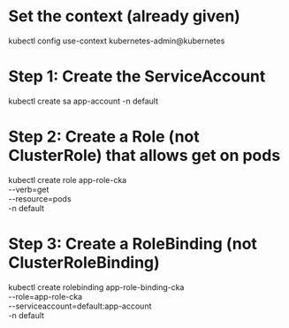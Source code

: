 # Set the context (already given)
kubectl config use-context kubernetes-admin@kubernetes

# Step 1: Create the ServiceAccount
kubectl create sa app-account -n default

# Step 2: Create a Role (not ClusterRole) that allows get on pods
kubectl create role app-role-cka \
  --verb=get \
  --resource=pods \
  -n default

# Step 3: Create a RoleBinding (not ClusterRoleBinding)
kubectl create rolebinding app-role-binding-cka \
  --role=app-role-cka \
  --serviceaccount=default:app-account \
  -n default
